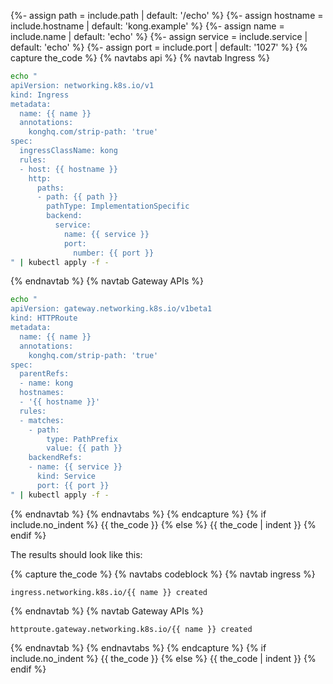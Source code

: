 {%- assign path = include.path | default: '/echo' %}
{%- assign hostname = include.hostname | default: 'kong.example' %}
{%- assign name = include.name | default: 'echo' %}
{%- assign service = include.service | default: 'echo' %}
{%- assign port = include.port | default: '1027' %}
  {% capture the_code %}
{% navtabs api %}
{% navtab Ingress %}
```bash
echo "
apiVersion: networking.k8s.io/v1
kind: Ingress
metadata:
  name: {{ name }}
  annotations:
    konghq.com/strip-path: 'true'
spec:
  ingressClassName: kong
  rules:
  - host: {{ hostname }}
    http:
      paths:
      - path: {{ path }}
        pathType: ImplementationSpecific
        backend:
          service:
            name: {{ service }}
            port:
              number: {{ port }}
" | kubectl apply -f -
```
{% endnavtab %}
{% navtab Gateway APIs %}
```bash
echo "
apiVersion: gateway.networking.k8s.io/v1beta1
kind: HTTPRoute
metadata:
  name: {{ name }}
  annotations:
    konghq.com/strip-path: 'true'
spec:
  parentRefs:
  - name: kong
  hostnames:
  - '{{ hostname }}'
  rules:
  - matches:
    - path:
        type: PathPrefix
        value: {{ path }}
    backendRefs:
    - name: {{ service }}
      kind: Service
      port: {{ port }}
" | kubectl apply -f -
```
{% endnavtab %}
{% endnavtabs %}
{% endcapture %}
{% if include.no_indent %}
{{ the_code }}
{% else %}
{{ the_code | indent }}
{% endif %}

The results should look like this:

{% capture the_code %}
{% navtabs codeblock %}
{% navtab ingress %}
```text
ingress.networking.k8s.io/{{ name }} created
```
{% endnavtab %}
{% navtab Gateway APIs %}
```text
httproute.gateway.networking.k8s.io/{{ name }} created
```
{% endnavtab %}
{% endnavtabs %}
{% endcapture %}
{% if include.no_indent %}
{{ the_code }}
{% else %}
{{ the_code | indent }}
{% endif %}